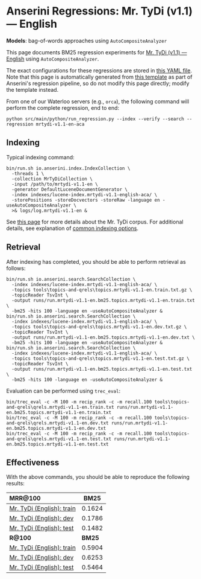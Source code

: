 # Anserini Regressions: Mr. TyDi (v1.1) &mdash; English

**Models**: bag-of-words approaches using `AutoCompositeAnalyzer`

This page documents BM25 regression experiments for [Mr. TyDi (v1.1) &mdash; English](https://github.com/castorini/mr.tydi) using `AutoCompositeAnalyzer`.

The exact configurations for these regressions are stored in [this YAML file](../../src/main/resources/regression/mrtydi-v1.1-en-aca.yaml).
Note that this page is automatically generated from [this template](../../src/main/resources/docgen/templates/mrtydi-v1.1-en-aca.template) as part of Anserini's regression pipeline, so do not modify this page directly; modify the template instead.

From one of our Waterloo servers (e.g., `orca`), the following command will perform the complete regression, end to end:

```
python src/main/python/run_regression.py --index --verify --search --regression mrtydi-v1.1-en-aca
```

## Indexing

Typical indexing command:

```
bin/run.sh io.anserini.index.IndexCollection \
  -threads 1 \
  -collection MrTyDiCollection \
  -input /path/to/mrtydi-v1.1-en \
  -generator DefaultLuceneDocumentGenerator \
  -index indexes/lucene-index.mrtydi-v1.1-english-aca/ \
  -storePositions -storeDocvectors -storeRaw -language en -useAutoCompositeAnalyzer \
  >& logs/log.mrtydi-v1.1-en &
```

See [this page](https://github.com/castorini/mr.tydi) for more details about the Mr. TyDi corpus.
For additional details, see explanation of [common indexing options](../../docs/common-indexing-options.md).

## Retrieval

After indexing has completed, you should be able to perform retrieval as follows:

```
bin/run.sh io.anserini.search.SearchCollection \
  -index indexes/lucene-index.mrtydi-v1.1-english-aca/ \
  -topics tools\topics-and-qrels\topics.mrtydi-v1.1-en.train.txt.gz \
  -topicReader TsvInt \
  -output runs/run.mrtydi-v1.1-en.bm25.topics.mrtydi-v1.1-en.train.txt \
  -bm25 -hits 100 -language en -useAutoCompositeAnalyzer &
bin/run.sh io.anserini.search.SearchCollection \
  -index indexes/lucene-index.mrtydi-v1.1-english-aca/ \
  -topics tools\topics-and-qrels\topics.mrtydi-v1.1-en.dev.txt.gz \
  -topicReader TsvInt \
  -output runs/run.mrtydi-v1.1-en.bm25.topics.mrtydi-v1.1-en.dev.txt \
  -bm25 -hits 100 -language en -useAutoCompositeAnalyzer &
bin/run.sh io.anserini.search.SearchCollection \
  -index indexes/lucene-index.mrtydi-v1.1-english-aca/ \
  -topics tools\topics-and-qrels\topics.mrtydi-v1.1-en.test.txt.gz \
  -topicReader TsvInt \
  -output runs/run.mrtydi-v1.1-en.bm25.topics.mrtydi-v1.1-en.test.txt \
  -bm25 -hits 100 -language en -useAutoCompositeAnalyzer &
```

Evaluation can be performed using `trec_eval`:

```
bin/trec_eval -c -M 100 -m recip_rank -c -m recall.100 tools\topics-and-qrels\qrels.mrtydi-v1.1-en.train.txt runs/run.mrtydi-v1.1-en.bm25.topics.mrtydi-v1.1-en.train.txt
bin/trec_eval -c -M 100 -m recip_rank -c -m recall.100 tools\topics-and-qrels\qrels.mrtydi-v1.1-en.dev.txt runs/run.mrtydi-v1.1-en.bm25.topics.mrtydi-v1.1-en.dev.txt
bin/trec_eval -c -M 100 -m recip_rank -c -m recall.100 tools\topics-and-qrels\qrels.mrtydi-v1.1-en.test.txt runs/run.mrtydi-v1.1-en.bm25.topics.mrtydi-v1.1-en.test.txt
```

## Effectiveness

With the above commands, you should be able to reproduce the following results:

| **MRR@100**                                                                                                  | **BM25**  |
|:-------------------------------------------------------------------------------------------------------------|-----------|
| [Mr. TyDi (English): train](https://github.com/castorini/mr.tydi)                                            | 0.1624    |
| [Mr. TyDi (English): dev](https://github.com/castorini/mr.tydi)                                              | 0.1786    |
| [Mr. TyDi (English): test](https://github.com/castorini/mr.tydi)                                             | 0.1482    |
| **R@100**                                                                                                    | **BM25**  |
| [Mr. TyDi (English): train](https://github.com/castorini/mr.tydi)                                            | 0.5904    |
| [Mr. TyDi (English): dev](https://github.com/castorini/mr.tydi)                                              | 0.6253    |
| [Mr. TyDi (English): test](https://github.com/castorini/mr.tydi)                                             | 0.5464    |
